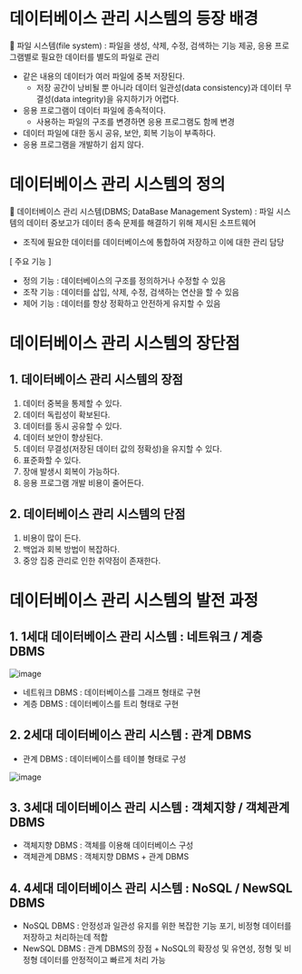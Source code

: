 # 데이터베이스 관리 시스템의 등장 배경 
🚀 파일 시스템(file system) : 파일을 생성, 삭제, 수정, 검색하는 기능 제공, 응용 프로그램별로 필요한 데이터를 별도의 파일로 관리

* 같은 내용의 데이터가 여러 파일에 중복 저장된다.
  * 저장 공간이 낭비될 뿐 아니라 데이터 일관성(data consistency)과 데이터 무결성(data integrity)을 유지하기가 어렵다. 
* 응용 프로그램이 데이터 파일에 종속적이다.
  * 사용하는 파일의 구조를 변경하면 응용 프로그램도 함께 변경 
* 데이터 파일에 대한 동시 공유, 보안, 회복 기능이 부족하다. 
* 응용 프로그램을 개발하기 쉽지 않다.

# 데이터베이스 관리 시스템의 정의
🚀 데이터베이스 관리 시스템(DBMS; DataBase Management System) : 파일 시스템의 데이터 중보고가 데이터 종속 문제를 해결하기 위해 제시된 소프트웨어

* 조직에 필요한 데이터를 데이터베이스에 통합하여 저장하고 이에 대한 관리 담당

[ 주요 기능 ]
* 정의 기능 : 데이터베이스의 구조를 정의하거나 수정할 수 있음
* 조작 기능 : 데이터를 삽입, 삭제, 수정, 검색하는 연산을 할 수 있음
* 제어 기능 : 데이터를 항상 정확하고 안전하게 유지할 수 있음

# 데이터베이스 관리 시스템의 장단점

## 1. 데이터베이스 관리 시스템의 장점
1. 데이터 중복을 통제할 수 있다.
2. 데이터 독립성이 확보된다.
3. 데이터를 동시 공유할 수 있다.
4. 데이터 보안이 향상된다.
5. 데이터 무결성(저장된 데이터 값의 정확성)을 유지할 수 있다.
6. 표준화할 수 있다.
7. 장애 발생시 회복이 가능하다.
8. 응용 프로그램 개발 비용이 줄어든다.

## 2. 데이터베이스 관리 시스템의 단점
1. 비용이 많이 든다.
2. 백업과 회복 방법이 복잡하다.
3. 중앙 집중 관리로 인한 취약점이 존재한다.

# 데이터베이스 관리 시스템의 발전 과정

## 1. 1세대 데이터베이스 관리 시스템 : 네트워크 / 계층 DBMS 
![image](https://user-images.githubusercontent.com/61977260/194110236-0f8776af-6d03-480a-8d97-67218e808f3c.png)
* 네트워크 DBMS : 데이터베이스를 그래프 형태로 구현
* 계층 DBMS : 데이터베이스를 트리 형태로 구현

## 2. 2세대 데이터베이스 관리 시스템 : 관계 DBMS
* 관계 DBMS : 데이터베이스를 테이블 형태로 구성

![image](https://user-images.githubusercontent.com/61977260/194110839-0fcf58aa-53a6-46a7-ba33-6bd2ae0d5445.png)

## 3. 3세대 데이터베이스 관리 시스템 : 객체지향 / 객체관계 DBMS
* 객체지향 DBMS : 객체를 이용해 데이터베이스 구성
* 객체관계 DBMS : 객체지향 DBMS + 관계 DBMS

## 4. 4세대 데이터베이스 관리 시스템 : NoSQL / NewSQL DBMS
* NoSQL DBMS : 안정성과 일관성 유지를 위한 복잡한 기능 포기, 비정형 데이터를 저장하고 처리하는데 적합
* NewSQL DBMS : 관계 DBMS의 장점 + NoSQL의 확장성 및 유연성, 정형 및 비정형 데이터를 안정적이고 빠르게 처리 가능
